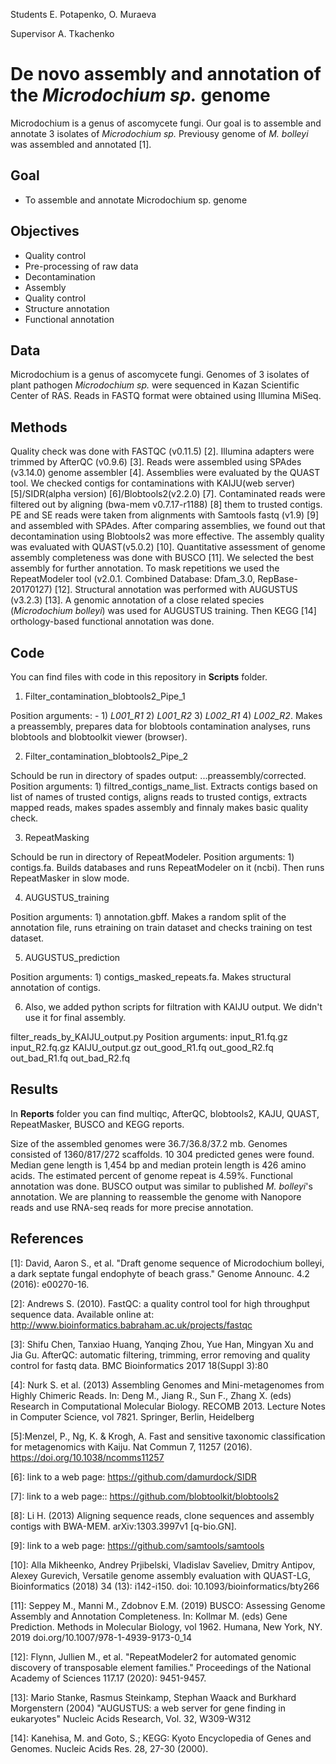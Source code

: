 Students
E. Potapenko, O. Muraeva

Supervisor
A. Tkachenko

# De novo assembly and annotation of the *Microdochium sp.* genome

Microdochium is a genus of ascomycete fungi. Our goal is to assemble and annotate 3 isolates of *Microdochium sp.* 
Previousy genome of *M. bolleyi* was assembled and annotated [1].

## Goal
- To assemble and annotate Microdochium sp. genome

## Objectives
- Quality control
- Pre-processing of raw data
- Decontamination
- Assembly
- Quality control
- Structure annotation
- Functional annotation

## Data
Microdochium is a genus of ascomycete fungi. Genomes of 3 isolates of plant pathogen *Microdochium sp.* were sequenced in Kazan Scientific Center of RAS. Reads in FASTQ format were obtained using Illumina MiSeq.

## Methods
Quality check was done with FASTQC (v0.11.5) [2]. Illumina adapters were trimmed by AfterQC (v0.9.6) [3]. Reads were assembled using SPAdes (v3.14.0) genome assembler [4]. Assemblies were evaluated by the QUAST tool. We checked contigs for contaminations with KAIJU(web server) [5]/SIDR(alpha version) [6]/Blobtools2(v2.2.0) [7]. Contaminated reads were filtered out by aligning (bwa-mem v0.7.17-r1188) [8] them to trusted contigs. PE and SE reads were taken from alignments with Samtools fastq (v1.9) [9] and assembled with SPAdes. After comparing assemblies, we found out that decontamination using Blobtools2 was more effective. The assembly quality was evaluated with QUAST(v5.0.2) [10]. Quantitative assessment of genome assembly completeness was done with BUSCO [11]. We selected the best assembly for further annotation. To mask repetitions we used the RepeatModeler tool (v2.0.1. Combined Database: Dfam_3.0, RepBase-20170127) [12]. Structural annotation was performed with AUGUSTUS (v3.2.3) [13]. A genomic annotation of a close related species (*Microdochium bolleyi*) was used for AUGUSTUS training. Then KEGG [14] orthology-based functional annotation was done.

## Code
You can find files with code in this repository in **Scripts** folder.

1. Filter_contamination_blobtools2_Pipe_1

Position arguments: - 1) *L001_R1* 2) *L001_R2* 3) *L002_R1* 4) *L002_R2*. Makes a preassembly, prepares data for blobtools contamination analyses, runs blobtools and blobtoolkit viewer (browser).

2. Filter_contamination_blobtools2_Pipe_2

Schould be run in directory of spades output: ...preassembly/corrected. Position arguments: 1) filtred_contigs_name_list. Extracts contigs based on list of names of trusted contigs, aligns reads to trusted contigs, extracts mapped reads, makes spades assembly and finnaly makes basic quality check.

3. RepeatMasking

Schould be run in directory of RepeatModeler. Position arguments: 1) contigs.fa. Builds databases and runs RepeatModeler on it (ncbi). Then runs RepeatMasker in slow mode.

4. AUGUSTUS_training

Position arguments: 1) annotation.gbff. Makes a random split of the annotation file, runs etraining on train dataset and checks training on test dataset.

5. AUGUSTUS_prediction

Position arguments: 1) contigs_masked_repeats.fa. Makes structural annotation of contigs.

6. Also, we added python scripts for filtration with KAIJU output. We didn't use it for final assembly.

filter_reads_by_KAIJU_output.py
Position arguments: input_R1.fq.gz input_R2.fq.gz KAIJU_output.gz out_good_R1.fq out_good_R2.fq out_bad_R1.fq out_bad_R2.fq

## Results
In **Reports** folder you can find multiqc, AfterQC, blobtools2, KAJU, QUAST, RepeatMasker, BUSCO and KEGG reports.

Size of the assembled genomes were 36.7/36.8/37.2 mb. Genomes consisted of  1360/817/272 scaffolds. 10 304 predicted genes were found. Median gene length is 1,454 bp and median protein length is 426 amino acids. The estimated percent of genome repeat is 4.59%. Functional annotation was done. BUSCO output was similar to published *M. bolleyi*'s annotation. 
We are planning to reassemble the genome with Nanopore reads and use RNA-seq reads for more precise annotation.

## References
[1]: David, Aaron S., et al. "Draft genome sequence of Microdochium bolleyi, a dark septate fungal endophyte of beach grass." Genome Announc. 4.2 (2016): e00270-16.

[2]: Andrews S. (2010). FastQC: a quality control tool for high throughput sequence data. Available online at: http://www.bioinformatics.babraham.ac.uk/projects/fastqc

[3]: Shifu Chen, Tanxiao Huang, Yanqing Zhou, Yue Han, Mingyan Xu and Jia Gu. AfterQC: automatic filtering, trimming, error removing and quality control for fastq data. BMC Bioinformatics 2017 18(Suppl 3):80

[4]: Nurk S. et al. (2013) Assembling Genomes and Mini-metagenomes from Highly Chimeric Reads. In: Deng M., Jiang R., Sun F., Zhang X. (eds) Research in Computational Molecular Biology. RECOMB 2013. Lecture Notes in Computer Science, vol 7821. Springer, Berlin, Heidelberg

[5]:Menzel, P., Ng, K. & Krogh, A. Fast and sensitive taxonomic classification for metagenomics with Kaiju. Nat Commun 7, 11257 (2016). https://doi.org/10.1038/ncomms11257

[6]: link to a web page: https://github.com/damurdock/SIDR

[7]: link to a web page:: https://github.com/blobtoolkit/blobtools2 

[8]: Li H. (2013) Aligning sequence reads, clone sequences and assembly contigs with BWA-MEM. arXiv:1303.3997v1 [q-bio.GN].

[9]: link to a web page: https://github.com/samtools/samtools

[10]: Alla Mikheenko, Andrey Prjibelski, Vladislav Saveliev, Dmitry Antipov, Alexey Gurevich,
Versatile genome assembly evaluation with QUAST-LG,
Bioinformatics (2018) 34 (13): i142-i150. doi: 10.1093/bioinformatics/bty266

[11]: Seppey M., Manni M., Zdobnov E.M. (2019) BUSCO: Assessing Genome Assembly and Annotation Completeness. In: Kollmar M. (eds) Gene Prediction. Methods in Molecular Biology, vol 1962. Humana, New York, NY. 2019 doi.org/10.1007/978-1-4939-9173-0_14

[12]: Flynn, Jullien M., et al. "RepeatModeler2 for automated genomic discovery of transposable element families." Proceedings of the National Academy of Sciences 117.17 (2020): 9451-9457.

[13]: Mario Stanke, Rasmus Steinkamp, Stephan Waack and Burkhard Morgenstern (2004)
"AUGUSTUS: a web server for gene finding in eukaryotes"
Nucleic Acids Research, Vol. 32, W309-W312 

[14]: Kanehisa, M. and Goto, S.; KEGG: Kyoto Encyclopedia of Genes and Genomes. Nucleic Acids Res. 28, 27-30 (2000). 

